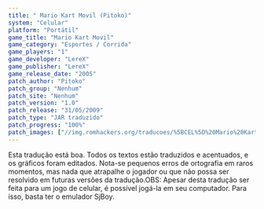 ```yaml
---
title: " Mario Kart Movil (Pitoko)"
system: "Celular"
platform: "Portátil"
game_title: "Mario Kart Movil"
game_category: "Esportes / Corrida"
game_players: "1"
game_developer: "LereX"
game_publisher: "LereX"
game_release_date: "2005"
patch_author: "Pitoko"
patch_group: "Nenhum"
patch_site: "Nenhum"
patch_version: "1.0"
patch_release: "31/05/2009"
patch_type: "JAR traduzido"
patch_progress: "100%"
patch_images: ["//img.romhackers.org/traducoes/%5BCEL%5D%20Mario%20Kart%20Mobile%20-%20Pitoko%20-%201.png","//img.romhackers.org/traducoes/%5BCEL%5D%20Mario%20Kart%20Mobile%20-%20Pitoko%20-%202.png","//img.romhackers.org/traducoes/%5BCEL%5D%20Mario%20Kart%20Mobile%20-%20Pitoko%20-%203.png"]
---
```

Esta tradução está boa. Todos os textos estão traduzidos e acentuados, e os gráficos foram editados. Nota-se pequenos erros de ortografia em raros momentos, mas nada que atrapalhe o jogador ou que não possa ser resolvido em futuras versões da tradução.OBS: Apesar desta tradução ser feita para um jogo de celular, é possível jogá-la em seu computador. Para isso, basta ter o emulador SjBoy.